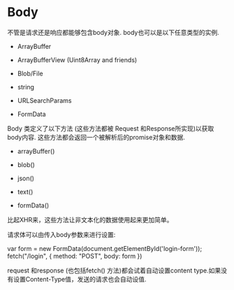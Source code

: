 Body
=====


不管是请求还是响应都能够包含body对象. body也可以是以下任意类型的实例.


- ArrayBuffer

- ArrayBufferView (Uint8Array and friends)

- Blob/File

- string

- URLSearchParams

- FormData

Body 类定义了以下方法 (这些方法都被 Request 和Response所实现)以获取body内容. 这些方法都会返回一个被解析后的promise对象和数据.

- arrayBuffer()

- blob()

- json()

- text()

- formData()

比起XHR来，这些方法让非文本化的数据使用起来更加简单。

请求体可以由传入body参数来进行设置:

var form = new FormData(document.getElementById('login-form'));
fetch("/login", {
  method: "POST",
  body: form
})

request 和response (也包括fetch() 方法)都会试着自动设置content type.如果没有设置Content-Type值，发送的请求也会自动设值.
